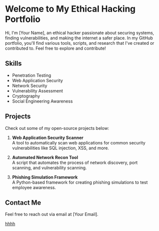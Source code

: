 # Welcome to My Ethical Hacking Portfolio

Hi, I'm [Your Name], an ethical hacker passionate about securing systems, finding vulnerabilities, and making the internet a safer place. In my GitHub portfolio, you'll find various tools, scripts, and research that I've created or contributed to. Feel free to explore and contribute!

## Skills
- Penetration Testing
- Web Application Security
- Network Security
- Vulnerability Assessment
- Cryptography
- Social Engineering Awareness

## Projects
Check out some of my open-source projects below:

1. **Web Application Security Scanner**  
   A tool to automatically scan web applications for common security vulnerabilities like SQL injection, XSS, and more.
   
2. **Automated Network Recon Tool**  
   A script that automates the process of network discovery, port scanning, and vulnerability scanning.

3. **Phishing Simulation Framework**  
   A Python-based framework for creating phishing simulations to test employee awareness.

## Contact Me
Feel free to reach out via email at [Your Email].

[hhhh](https://encrypted-tbn0.gstatic.com/images?q=tbn:ANd9GcTdp3m35KJtKmaGXdGA-7D1Zmp91HCgzA22wQ&s)
